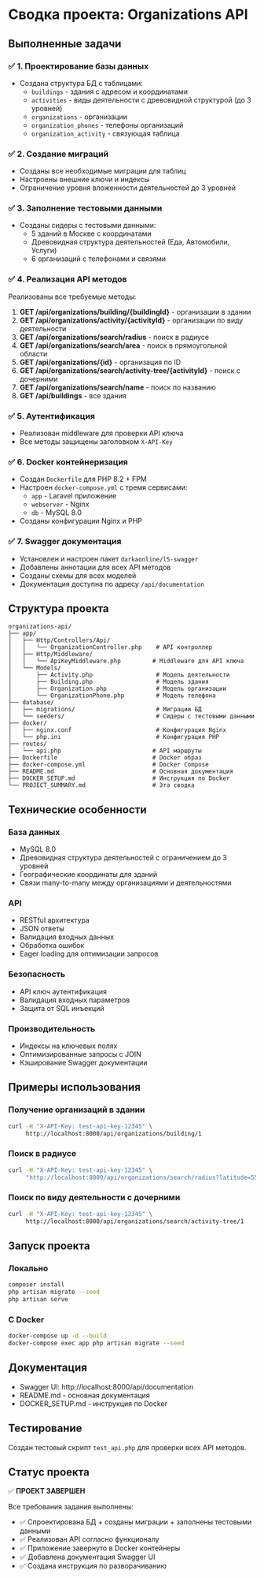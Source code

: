 # Сводка проекта: Organizations API

## Выполненные задачи

### ✅ 1. Проектирование базы данных
- Создана структура БД с таблицами:
  - `buildings` - здания с адресом и координатами
  - `activities` - виды деятельности с древовидной структурой (до 3 уровней)
  - `organizations` - организации
  - `organization_phones` - телефоны организаций
  - `organization_activity` - связующая таблица

### ✅ 2. Создание миграций
- Созданы все необходимые миграции для таблиц
- Настроены внешние ключи и индексы
- Ограничение уровня вложенности деятельностей до 3 уровней

### ✅ 3. Заполнение тестовыми данными
- Созданы сидеры с тестовыми данными:
  - 5 зданий в Москве с координатами
  - Древовидная структура деятельностей (Еда, Автомобили, Услуги)
  - 6 организаций с телефонами и связями

### ✅ 4. Реализация API методов
Реализованы все требуемые методы:

1. **GET /api/organizations/building/{buildingId}** - организации в здании
2. **GET /api/organizations/activity/{activityId}** - организации по виду деятельности
3. **GET /api/organizations/search/radius** - поиск в радиусе
4. **GET /api/organizations/search/area** - поиск в прямоугольной области
5. **GET /api/organizations/{id}** - организация по ID
6. **GET /api/organizations/search/activity-tree/{activityId}** - поиск с дочерними
7. **GET /api/organizations/search/name** - поиск по названию
8. **GET /api/buildings** - все здания

### ✅ 5. Аутентификация
- Реализован middleware для проверки API ключа
- Все методы защищены заголовком `X-API-Key`

### ✅ 6. Docker контейнеризация
- Создан `Dockerfile` для PHP 8.2 + FPM
- Настроен `docker-compose.yml` с тремя сервисами:
  - `app` - Laravel приложение
  - `webserver` - Nginx
  - `db` - MySQL 8.0
- Созданы конфигурации Nginx и PHP

### ✅ 7. Swagger документация
- Установлен и настроен пакет `darkaonline/l5-swagger`
- Добавлены аннотации для всех API методов
- Созданы схемы для всех моделей
- Документация доступна по адресу `/api/documentation`

## Структура проекта

```
organizations-api/
├── app/
│   ├── Http/Controllers/Api/
│   │   └── OrganizationController.php    # API контроллер
│   ├── Http/Middleware/
│   │   └── ApiKeyMiddleware.php         # Middleware для API ключа
│   └── Models/
│       ├── Activity.php                  # Модель деятельности
│       ├── Building.php                  # Модель здания
│       ├── Organization.php              # Модель организации
│       └── OrganizationPhone.php         # Модель телефона
├── database/
│   ├── migrations/                       # Миграции БД
│   └── seeders/                          # Сидеры с тестовыми данными
├── docker/
│   ├── nginx.conf                        # Конфигурация Nginx
│   └── php.ini                           # Конфигурация PHP
├── routes/
│   └── api.php                          # API маршруты
├── Dockerfile                           # Docker образ
├── docker-compose.yml                   # Docker Compose
├── README.md                            # Основная документация
├── DOCKER_SETUP.md                      # Инструкция по Docker
└── PROJECT_SUMMARY.md                   # Эта сводка
```

## Технические особенности

### База данных
- MySQL 8.0
- Древовидная структура деятельностей с ограничением до 3 уровней
- Географические координаты для зданий
- Связи many-to-many между организациями и деятельностями

### API
- RESTful архитектура
- JSON ответы
- Валидация входных данных
- Обработка ошибок
- Eager loading для оптимизации запросов

### Безопасность
- API ключ аутентификация
- Валидация входных параметров
- Защита от SQL инъекций

### Производительность
- Индексы на ключевых полях
- Оптимизированные запросы с JOIN
- Кэширование Swagger документации

## Примеры использования

### Получение организаций в здании
```bash
curl -H "X-API-Key: test-api-key-12345" \
     http://localhost:8000/api/organizations/building/1
```

### Поиск в радиусе
```bash
curl -H "X-API-Key: test-api-key-12345" \
     "http://localhost:8000/api/organizations/search/radius?latitude=55.7558&longitude=37.6176&radius=5"
```

### Поиск по виду деятельности с дочерними
```bash
curl -H "X-API-Key: test-api-key-12345" \
     http://localhost:8000/api/organizations/search/activity-tree/1
```

## Запуск проекта

### Локально
```bash
composer install
php artisan migrate --seed
php artisan serve
```

### С Docker
```bash
docker-compose up -d --build
docker-compose exec app php artisan migrate --seed
```

## Документация
- Swagger UI: http://localhost:8000/api/documentation
- README.md - основная документация
- DOCKER_SETUP.md - инструкция по Docker

## Тестирование
Создан тестовый скрипт `test_api.php` для проверки всех API методов.

## Статус проекта
✅ **ПРОЕКТ ЗАВЕРШЕН**

Все требования задания выполнены:
- ✅ Спроектирована БД + созданы миграции + заполнены тестовыми данными
- ✅ Реализован API согласно функционалу
- ✅ Приложение завернуто в Docker контейнеры
- ✅ Добавлена документация Swagger UI
- ✅ Создана инструкция по разворачиванию 